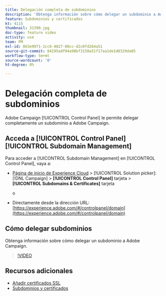 ```yaml
---
title: Delegación completa de subdominios
description: 'Obtenga información sobre cómo delegar un subdominio a Adobe Campaign. '
feature: Subdominios y certificados
kt: 4115
thumbnail: 31390.jpg
doc-type: feature video
activity: use
team: PM
exl-id: 063e9971-2cc6-4027-80cc-d2c0fd264a51
source-git-commit: 84195adf94a98bf3150a51f17aa1de1d0329da05
workflow-type: tm+mt
source-wordcount: '0'
ht-degree: 0%

---
```


# Delegación completa de subdominios

Adobe Campaign [!UICONTROL Control Panel] le permite delegar completamente un subdominio a Adobe Campaign.

## Acceda a [!UICONTROL Control Panel] [!UICONTROL Subdomain Management]

Para acceder a [!UICONTROL Subdomain Management] en [!UICONTROL Control Panel], vaya a:

* [Página de inicio de Experience Cloud](https://experience.adobe.com/#/home) > [!UICONTROL Solution picker]: [!DNL Campaign] > **[!UICONTROL Control Panel]** tarjeta > **[!UICONTROL Subdomains & Certificates]** tarjeta

   o
* Directamente desde la dirección URL: [https://experience.adobe.com/#/controlpanel/domain](https://experience.adobe.com/#/controlpanel/domain)

## Cómo delegar subdominios

Obtenga información sobre cómo delegar un subdominio a Adobe Campaign.

>[!VIDEO](https://video.tv.adobe.com/v/31390?quality=12)

## Recursos adicionales

* [Añadir certificados SSL](/help/control-panel-tutorials/subdomains-and-certificates/adding-ssl-certificates.md)
* [Subdominios y certificados](https://experienceleague.adobe.com/docs/control-panel/using/subdomains-and-certificates/renewing-subdomain-certificate.html?lang=en)
